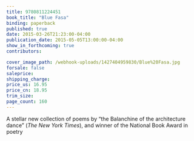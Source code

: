 ```yaml
---
title: 9780811224451
book_title: "Blue Fasa"
binding: paperback
published: true
date: 2015-03-26T21:23:00-04:00
publication_date: 2015-05-05T13:00:00-04:00
show_in_forthcoming: true
contributors:

cover_image_path: /webhook-uploads/1427404959830/Blue%20Fasa.jpg
forsale: false
saleprice:
shipping_charge:
price_us: 16.95
price_cn: 18.95
trim_size:
page_count: 160
---
```

A stellar new collection of poems by “the Balanchine of the architecture dance” (_The New York Times_), and winner of the National Book Award in poetry


